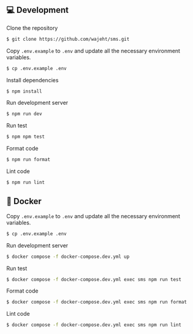 ## 💻 Development

Clone the repository

```bash
$ git clone https://github.com/wajeht/sms.git
```

Copy `.env.example` to `.env` and update all the necessary environment variables.

```bash
$ cp .env.example .env
```

Install dependencies

```bash
$ npm install
```

Run development server

```bash
$ npm run dev
```

Run test

```bash
$ npm npm test
```

Format code

```bash
$ npm run format
```

Lint code

```bash
$ npm run lint
```

## 🐳 Docker

Copy `.env.example` to `.env` and update all the necessary environment variables.

```bash
$ cp .env.example .env
```

Run development server

```bash
$ docker compose -f docker-compose.dev.yml up

```

Run test

```bash
$ docker compose -f docker-compose.dev.yml exec sms npm run test

```

Format code

```bash
$ docker compose -f docker-compose.dev.yml exec sms npm run format
```

Lint code

```bash
$ docker compose -f docker-compose.dev.yml exec sms npm run lint
```
